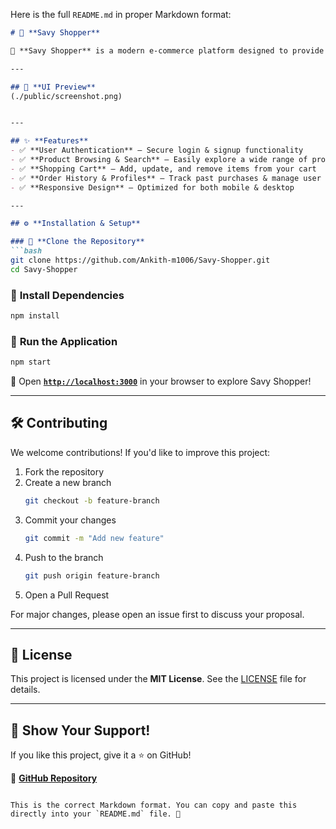 Here is the full `README.md` in proper Markdown format:  

```markdown
# 🎯 **Savy Shopper**  

🚀 **Savy Shopper** is a modern e-commerce platform designed to provide users with a seamless shopping experience. With an intuitive UI built using **React** and **Tailwind CSS**, it ensures a fast, responsive, and engaging interface for browsing and purchasing products.  

---

## 📸 **UI Preview**  
(./public/screenshot.png)  


---

## ✨ **Features**  
- ✅ **User Authentication** – Secure login & signup functionality  
- ✅ **Product Browsing & Search** – Easily explore a wide range of products  
- ✅ **Shopping Cart** – Add, update, and remove items from your cart  
- ✅ **Order History & Profiles** – Track past purchases & manage user profiles  
- ✅ **Responsive Design** – Optimized for both mobile & desktop  

---

## ⚙️ **Installation & Setup**  

### 🔹 **Clone the Repository**  
```bash
git clone https://github.com/Ankith-m1006/Savy-Shopper.git
cd Savy-Shopper
```

### 🔹 **Install Dependencies**  
```bash
npm install
```

### 🔹 **Run the Application**  
```bash
npm start
```

🚀 Open **[`http://localhost:3000`](http://localhost:3000)** in your browser to explore Savy Shopper!  

---

## 🛠 **Contributing**  

We welcome contributions! If you'd like to improve this project:  

1. Fork the repository  
2. Create a new branch  
   ```bash
   git checkout -b feature-branch
   ```
3. Commit your changes  
   ```bash
   git commit -m "Add new feature"
   ```
4. Push to the branch  
   ```bash
   git push origin feature-branch
   ```
5. Open a Pull Request  

For major changes, please open an issue first to discuss your proposal.  

---

## 📜 **License**  

This project is licensed under the **MIT License**. See the [LICENSE](LICENSE) file for details.  

---

## 💖 **Show Your Support!**  

If you like this project, give it a ⭐️ on GitHub!  

🔗 **[GitHub Repository](https://github.com/Ankith-m1006/Savy-Shopper)**  
```

This is the correct Markdown format. You can copy and paste this directly into your `README.md` file. 🚀